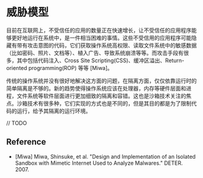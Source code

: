 # 威胁模型

目前在互联网上，不受信任的应用的数量正在快速增长，让不受信任的应用程序能够更好地运行在系统中，是一件相当困难的事情。这些不受信用的应用程序可能隐藏有带有攻击意图的代码，它们获取操作系统高权限、读取文件系统中的敏感数据（比如密码、照片、文档等）、植入广告、导致系统崩溃等等。而攻击手段有很多，其中包括代码注入、Cross Site Scripting(CSS)、缓冲区溢出、Return-oriented programming(ROP) 等等 [Miwa]。

传统的操作系统并没有很好地解决这方面的问题，在隔离方面，仅仅依靠运行时的简单隔离是不够的。新的趋势使得操作系统应该在处理器，内存等硬件层面和进程，文件系统等软件层面进行更加细致的隔离和容错。这也是沙箱技术关注的焦点。沙箱技术有很多种，它们实现的方式也是不同的，但是其目的都是为了限制代码的运行，给予其隔离的运行环境。

// TODO

## Reference

* [Miwa] Miwa, Shinsuke, et al. "Design and Implementation of an Isolated Sandbox with Mimetic Internet Used to Analyze Malwares." DETER. 2007.